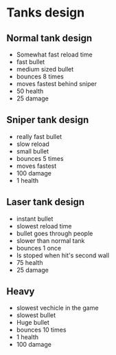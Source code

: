 # Tanks design

## Normal tank design
* Somewhat fast reload time
* fast bullet
* medium sized bullet
* bounces 8 times
* moves fastest behind sniper
* 50 health
* 25 damage

## Sniper tank design
* really fast bullet
* slow reload
* small bullet
* bounces 5 times
* moves fastest
* 100 damage
* 1 health


## Laser tank design
* instant bullet
* slowest reload time
* bullet goes through people
* slower than normal tank
* bounces 1 once
* Is stoped when hit's second wall
* 75 health
* 25 damage

## Heavy
* slowest vechicle in the game
* slowest bullet
* Huge bullet
* bounces 10 times
* 1 health
* 100 damage
